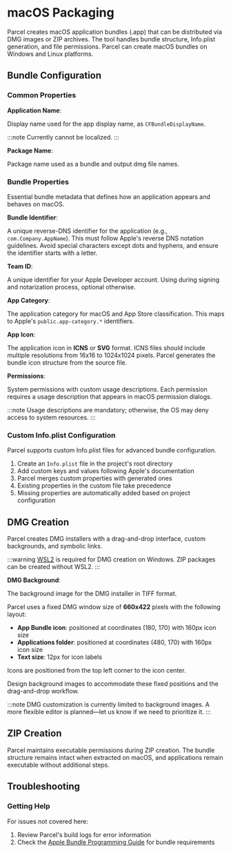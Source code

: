# macOS Packaging

Parcel creates macOS application bundles (.app) that can be distributed via DMG images or ZIP archives. The tool handles bundle structure, Info.plist generation, and file permissions. Parcel can create macOS bundles on Windows and Linux platforms.

## Bundle Configuration

### Common Properties

**Application Name**:

Display name used for the app display name, as `CFBundleDisplayName`.

:::note
Currently cannot be localized.
:::

**Package Name**:

Package name used as a bundle and output dmg file names.

### Bundle Properties

Essential bundle metadata that defines how an application appears and behaves on macOS.

**Bundle Identifier**:

A unique reverse-DNS identifier for the application (e.g., `com.Company.AppName`). This must follow Apple's reverse DNS notation guidelines. Avoid special characters except dots and hyphens, and ensure the identifier starts with a letter.

**Team ID**:

A unique identifier for your Apple Developer account. Using during signing and notarization process, optional otherwise.

**App Category**:

The application category for macOS and App Store classification. This maps to Apple's `public.app-category.*` identifiers.

**App Icon**:

The application icon in **ICNS** or **SVG** format. ICNS files should include multiple resolutions from 16x16 to 1024x1024 pixels. Parcel generates the bundle icon structure from the source file.

**Permissions**:

System permissions with custom usage descriptions. Each permission requires a usage description that appears in macOS permission dialogs.

:::note
Usage descriptions are mandatory; otherwise, the OS may deny access to system resources.
:::

<!--- NOT YET AVAILABLE IN STABLE PARCEL
**File Type Associations**:

Associate the application with specific file types by specifying file extensions (e.g., `.myfile`) and optionally adding MIME types.

To handle these files in Avalonia applications, see [Activatable Lifetime](https://docs.avaloniaui.net/docs/concepts/services/activatable-lifetime#handling-uri-activation) documentation.

**URL Scheme Handlers**:

Register custom URL schemes for deep linking by defining custom schemes (e.g., `myapp://`, `myprotocol://`). This enables other applications to launch the app with specific parameters.

To handle URL schemes in Avalonia applications, see [Activatable Lifetime](https://docs.avaloniaui.net/docs/concepts/services/activatable-lifetime#handling-uri-activation) documentation.
--->

### Custom Info.plist Configuration

Parcel supports custom Info.plist files for advanced bundle configuration.

1. Create an `Info.plist` file in the project's root directory
2. Add custom keys and values following Apple's documentation
3. Parcel merges custom properties with generated ones
4. Existing properties in the custom file take precedence
5. Missing properties are automatically added based on project configuration

## DMG Creation

Parcel creates DMG installers with a drag-and-drop interface, custom backgrounds, and symbolic links.

:::warning
[WSL2](https://learn.microsoft.com/en-us/windows/wsl/) is required for DMG creation on Windows. ZIP packages can be created without WSL2.
:::

**DMG Background**:

The background image for the DMG installer in TIFF format.

Parcel uses a fixed DMG window size of **660x422** pixels with the following layout:

- **App Bundle icon**: positioned at coordinates (180, 170) with 160px icon size
- **Applications folder**: positioned at coordinates (480, 170) with 160px icon size  
- **Text size**: 12px for icon labels

Icons are positioned from the top left corner to the icon center.

Design background images to accommodate these fixed positions and the drag-and-drop workflow.

:::note
DMG customization is currently limited to background images. A more flexible editor is planned—let us know if we need to prioritize it.
:::

## ZIP Creation

Parcel maintains executable permissions during ZIP creation. The bundle structure remains intact when extracted on macOS, and applications remain executable without additional steps.

## Troubleshooting

### Getting Help

For issues not covered here:

1. Review Parcel's build logs for error information
2. Check the [Apple Bundle Programming Guide](https://developer.apple.com/library/archive/documentation/CoreFoundation/Conceptual/CFBundles/Introduction/Introduction.html) for bundle requirements
